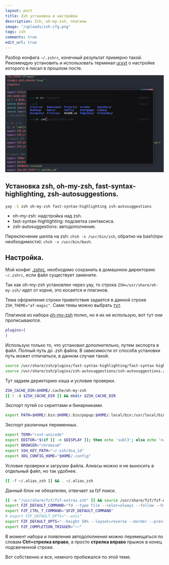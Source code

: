 ```yaml
---
layout: post
title: Zsh установка и настройка
description: Zsh, oh-my-zsh, плагины
image: "/uploads/zsh-cfg.png"
tags: zsh
comments: true
edit_url: true
---
```


Разбор конфига `~/.zshrc`, конечный результат примерно такой. Рекомендую установить и использовать терминал [urxvt](/urxvt-config/) о настройке которого я писал в прошлом посте.

![Zsh](/uploads/zsh-cfg.png)

## Установка zsh, oh-my-zsh, fast-syntax-highlighting, zsh-autosuggestions.

```sh
yay -S zsh oh-my-zsh fast-syntax-highlighting zsh-autosuggestions
```

- oh-my-zsh: надстройка над zsh.
- fast-syntax-highlighting: подсветка синтаксиса.
- zsh-autosuggestions: автодополнение.

Переключение шелла на zsh: `chsh -s /usr/bin/zsh`, обратно на bash(при необходимости): `chsh -s /usr/bin/bash`.

## Настройка.

Мой конфиг [.zshrc](https://github.com/creio/dots/blob/master/.zshrc), необходимо сохранить в домашнюю директорию `~/.zshrc`, если файл существует замените.

Так как oh-my-zsh установлен через yay, то строка `ZSH=/usr/share/oh-my-zsh/` идет от корня, это косается и плагинов.

Тема оформления строки приветствия задается в данной строке `ZSH_THEME="af-magic"`. Сами темы можно выбрать [тут](https://github.com/robbyrussell/oh-my-zsh/wiki/Themes).

Плагинов из набора [oh-my-zsh](https://github.com/robbyrussell/oh-my-zsh/wiki/Plugins) полно, но я их не использую, вот тут они прописываются.

```sh
plugins=(
)
```

Использую только то, что установил дополнительно, путем экспорта в файл. Полный путь до .zsh файла. В зависимости от способа установки путь может отличаться, в данном случае такой.

```sh
source /usr/share/zsh/plugins/fast-syntax-highlighting/fast-syntax-highlighting.plugin.zsh
source /usr/share/zsh/plugins/zsh-autosuggestions/zsh-autosuggestions.zsh
```

Тут задаем дерикторию кэша и условие проверки.

```sh
ZSH_CACHE_DIR=$HOME/.cache/oh-my-zsh
[[ ! -d $ZSH_CACHE_DIR ]] && mkdir $ZSH_CACHE_DIR
```

Экспорт путей со скриптами и бинарниками.

```sh
export PATH=$HOME/.bin:$HOME/.bin/popup:$HOME/.local/bin:/usr/local/bin:$PATH
```

Экспорт различных переменных.

```sh
export TERM="rxvt-unicode"
export EDITOR="$(if [[ -n $DISPLAY ]]; then echo 'subl3'; else echo 'nano'; fi)"
export BROWSER="chromium"
export SSH_KEY_PATH="~/.ssh/dsa_id"
export XDG_CONFIG_HOME="$HOME/.config"
```

Условие проверки и загрузки файла. Алиасы можно и не выносить в отдельный файл, но так удобнее.

```sh
[[ -f ~/.alias_zsh ]] && . ~/.alias_zsh
```

Данный блок не обязателен, отвечает за fzf поиск.

```sh
[[ -e "/usr/share/fzf/fzf-extras.zsh" ]] && source /usr/share/fzf/fzf-extras.zsh
export FZF_DEFAULT_COMMAND="fd --type file --color=always --follow --hidden --exclude .git"
export FZF_CTRL_T_COMMAND="$FZF_DEFAULT_COMMAND"
# export FZF_DEFAULT_OPTS="--ansi"
export FZF_DEFAULT_OPTS="--height 50% --layout=reverse --border --preview 'file {}' --preview-window down:1"
export FZF_COMPLETION_TRIGGER="~~"
```

В момент набора и появления автодополнения можно перемещаться по словам **Ctrl+стрелка вправо**, а просто **стрелка вправо** прыжок в конец подсвеченной строки.

Вот собственно и все, немного пробежался по этой теме.